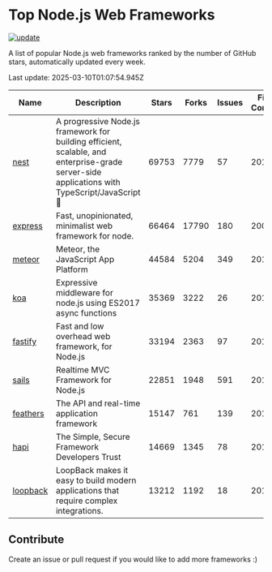 # Top Node.js Web Frameworks

[![update](https://github.com/sunnysid3up/nodejs-web-frameworks/actions/workflows/update.yml/badge.svg)](https://github.com/sunnysid3up/nodejs-web-frameworks/actions/workflows/update.yml)

A list of popular Node.js web frameworks ranked by the number of GitHub stars, automatically updated every week.

Last update: 2025-03-10T01:07:54.945Z

| Name          | Description          | Stars                     | Forks          | Issues               | First Commit        | Last Commit         | Language          |
|---------------|----------------------|---------------------------|----------------|----------------------|---------------------|---------------------|-------------------|
| [nest](https://github.com/nestjs/nest) | A progressive Node.js framework for building efficient, scalable, and enterprise-grade server-side applications with TypeScript/JavaScript 🚀 | 69753 | 7779 | 57 | 2017 | 2025-03-10 | TS |
| [express](https://github.com/expressjs/express) | Fast, unopinionated, minimalist web framework for node. | 66464 | 17790 | 180 | 2009 | 2025-03-10 | JS |
| [meteor](https://github.com/meteor/meteor) | Meteor, the JavaScript App Platform | 44584 | 5204 | 349 | 2012 | 2025-03-09 | JS |
| [koa](https://github.com/koajs/koa) | Expressive middleware for node.js using ES2017 async functions | 35369 | 3222 | 26 | 2013 | 2025-03-09 | JS |
| [fastify](https://github.com/fastify/fastify) | Fast and low overhead web framework, for Node.js | 33194 | 2363 | 97 | 2016 | 2025-03-10 | JS |
| [sails](https://github.com/balderdashy/sails) | Realtime MVC Framework for Node.js | 22851 | 1948 | 591 | 2012 | 2025-03-06 | JS |
| [feathers](https://github.com/feathersjs/feathers) | The API and real-time application framework | 15147 | 761 | 139 | 2011 | 2025-03-09 | TS |
| [hapi](https://github.com/hapijs/hapi) | The Simple, Secure Framework Developers Trust | 14669 | 1345 | 78 | 2011 | 2025-03-10 | JS |
| [loopback](https://github.com/strongloop/loopback) | LoopBack makes it easy to build modern applications that require complex integrations. | 13212 | 1192 | 18 | 2013 | 2025-03-06 | JS |

## Contribute 

Create an issue or pull request if you would like to add more frameworks :)